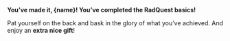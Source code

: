 **You’ve made it, {name}! You’ve completed the RadQuest basics!**

Pat yourself on the back and bask in the glory of what you’ve achieved. And enjoy an **extra nice gift**!